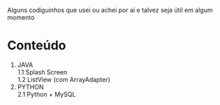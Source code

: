Alguns codiguinhos que usei ou achei por aí e talvez seja útil em algum momento

# Conteúdo
1. JAVA <br>
  1.1 Splash Screen<br>
  1.2 ListView (com ArrayAdapter)<br>
2. PYTHON <br>
	2.1 Python + MySQL<br>
  <br>
